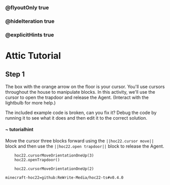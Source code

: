 ### @flyoutOnly true
### @hideIteration true
### @explicitHints true


# Attic Tutorial

## Step 1
The box with the orange arrow on the floor is your cursor. You'll use cursors throughout the house to manipulate blocks. In this activity, we'll use the cursor to open the trapdoor and release the Agent. (Interact with the lightbulb for more help.)

The included example code is broken, can you fix it? Debug the code by running it to see what it does and then edit it to the correct solution.

#### ~ tutorialhint 
Move the cursor three blocks forward using the ``||hoc22.cursor move||`` block and then use the ``||hoc22.open trapdoor||`` block to release the Agent.


```ghost
    hoc22.cursorMoveOrientationOneUp(3)
    hoc22.openTrapdoor()
```
```template
    hoc22.cursorMoveOrientationOneUp(2)     
```
```package
minecraft-hoc22=github:ReWrite-Media/hoc22-ts#v0.4.0
```